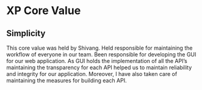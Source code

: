 # XP Core Value

## Simplicity
This core value was held by Shivang. Held responsible for maintaining the workflow of everyone in our team. Been responsible for 
developing the GUI for our web application. As GUI holds the implementation of all the API’s maintaining the transparency for each 
API helped us to maintain reliability and integrity for our application. Moreover, I have also taken care of maintaining the measures 
for building each API.
